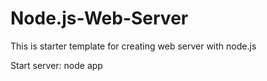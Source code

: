 # Node.js-Web-Server
This is starter template for creating web server with node.js

Start server:
node app
